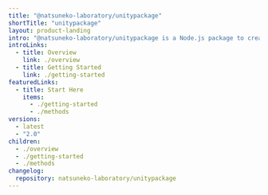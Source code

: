 ```yaml
---
title: "@natsuneko-laboratory/unitypackage"
shortTitle: "unitypackage"
layout: product-landing
intro: "@natsuneko-laboratory/unitypackage is a Node.js package to create UnityPackage from your Unity project without installing Unity Editor."
introLinks:
  - title: Overview
    link: ./overview
  - title: Getting Started
    link: ./getting-started
featuredLinks:
  - title: Start Here
    items:
      - ./getting-started
      - ./methods
versions:
  - latest
  - "2.0"
children:
  - ./overview
  - ./getting-started
  - ./methods
changelog:
  repository: natsuneko-laboratory/unitypackage
---
```

